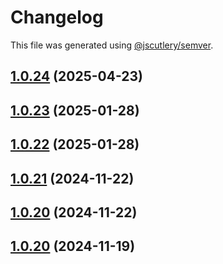 # Changelog

This file was generated using [@jscutlery/semver](https://github.com/jscutlery/semver).

## [1.0.24](https://github.com/RedHatInsights/frontend-components/compare/@redhat-cloud-services/tsc-transform-imports-1.0.23...@redhat-cloud-services/tsc-transform-imports-1.0.24) (2025-04-23)

## [1.0.23](https://github.com/RedHatInsights/frontend-components/compare/@redhat-cloud-services/tsc-transform-imports-1.0.22...@redhat-cloud-services/tsc-transform-imports-1.0.23) (2025-01-28)

## [1.0.22](https://github.com/RedHatInsights/frontend-components/compare/@redhat-cloud-services/tsc-transform-imports-1.0.21...@redhat-cloud-services/tsc-transform-imports-1.0.22) (2025-01-28)

## [1.0.21](https://github.com/RedHatInsights/frontend-components/compare/@redhat-cloud-services/tsc-transform-imports-1.0.20...@redhat-cloud-services/tsc-transform-imports-1.0.21) (2024-11-22)

## [1.0.20](https://github.com/RedHatInsights/frontend-components/compare/@redhat-cloud-services/tsc-transform-imports-1.0.19...@redhat-cloud-services/tsc-transform-imports-1.0.20) (2024-11-22)

## [1.0.20](https://github.com/Hyperkid123/frontend-components/compare/@redhat-cloud-services/tsc-transform-imports-1.0.19...@redhat-cloud-services/tsc-transform-imports-1.0.20) (2024-11-19)
